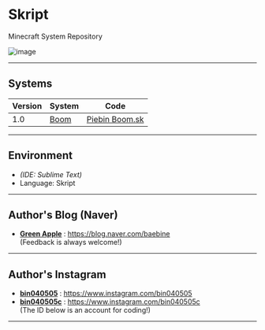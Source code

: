 # Skript
Minecraft System Repository

![image](https://user-images.githubusercontent.com/63220297/182378531-6e3aa888-9c4c-4c4a-969d-2126c945d791.png)

___

## Systems
| Version | System | Code |
| --- | --- | --- |
| 1.0 | [Boom](https://github.com/Baebin/Skript/releases/tag/Boom) | [Piebin Boom.sk](https://github.com/Baebin/Skript/blob/main/Boom/Piebin%20Boom.sk) |

___

## Environment
- *(IDE: Sublime Text)*
- Language: Skript

___

## Author's Blog (Naver)
* [**Green Apple**](https://blog.naver.com/baebine) : https://blog.naver.com/baebine
</br>(Feedback is always welcome!)

___

## Author's Instagram
* [**bin040505**](https://www.instagram.com/bin040505) : https://www.instagram.com/bin040505
* [**bin040505c**](https://www.instagram.com/bin040505c) : https://www.instagram.com/bin040505c
</br>(The ID below is an account for coding!)
___
